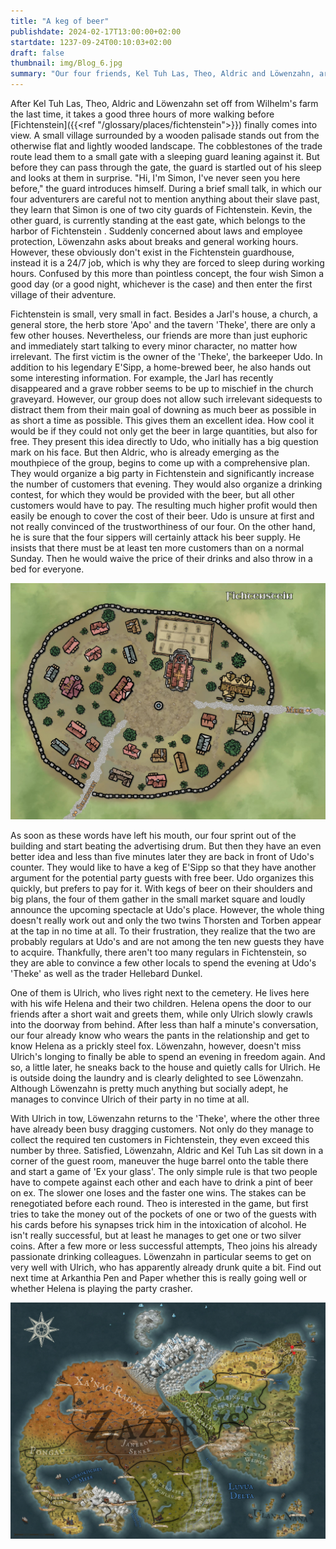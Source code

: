 ```yaml
---
title: "A keg of beer"
publishdate: 2024-02-17T13:00:00+02:00
startdate: 1237-09-24T00:10:03+02:00
draft: false
thumbnail: img/Blog_6.jpg
summary: "Our four friends, Kel Tuh Las, Theo, Aldric and Löwenzahn, arrive in the small village of Fichtenstein in this session. Instead of looking around for a possible main quest, they prefer to plan a party with their new best friend, the barkeeper Udo. While organizing the party, they also get to know the villager Ulrich a little better. You can find out more about him and his wife Helena here:"
---
```


After Kel Tuh Las, Theo, Aldric and Löwenzahn set off from Wilhelm's farm the last time, it takes a good three hours of more walking before [Fichtenstein]({{<ref "/glossary/places/fichtenstein">}}) finally comes into view. A small village surrounded by a wooden palisade stands out from the otherwise flat and lightly wooded landscape. The cobblestones of the trade route lead them to a small gate with a sleeping guard leaning against it. But before they can pass through the gate, the guard is startled out of his sleep and looks at them in surprise. "Hi, I'm Simon, I've never seen you here before," the guard introduces himself. During a brief small talk, in which our four adventurers are careful not to mention anything about their slave past, they learn that Simon is one of two city guards of Fichtenstein. Kevin, the other guard, is currently standing at the east gate, which belongs to the harbor of Fichtenstein . Suddenly concerned about laws and employee protection, Löwenzahn asks about breaks and general working hours. However, these obviously don't exist in the Fichtenstein guardhouse, instead it is a 24/7 job, which is why they are forced to sleep during working hours. Confused by this more than pointless concept, the four wish Simon a good day (or a good night, whichever is the case) and then enter the first village of their adventure.

Fichtenstein is small, very small in fact. Besides a Jarl's house, a church, a general store, the herb store 'Apo' and the tavern 'Theke', there are only a few other houses. Nevertheless, our friends are more than just euphoric and immediately start talking to every minor character, no matter how irrelevant.
The first victim is the owner of the 'Theke', the barkeeper Udo. In addition to his legendary E'Sipp, a home-brewed beer, he also hands out some interesting information. For example, the Jarl has recently disappeared and a grave robber seems to be up to mischief in the church graveyard. However, our group does not allow such irrelevant sidequests to distract them from their main goal of downing as much beer as possible in as short a time as possible. This gives them an excellent idea. How cool it would be if they could not only get the beer in large quantities, but also for free. They present this idea directly to Udo, who initially has a big question mark on his face. But then Aldric, who is already emerging as the mouthpiece of the group, begins to come up with a comprehensive plan. They would organize a big party in Fichtenstein and significantly increase the number of customers that evening. They would also organize a drinking contest, for which they would be provided with the beer, but all other customers would have to pay. The resulting much higher profit would then easily be enough to cover the cost of their beer. Udo is unsure at first and not really convinced of the trustworthiness of our four. On the other hand, he is sure that the four sippers will certainly attack his beer supply. He insists that there must be at least ten more customers than on a normal Sunday. Then he would waive the price of their drinks and also throw in a bed for everyone.

<div class="img-max center">
  <img class="img-fluid rounded"  title="Map Fichtenstein" alt="Map Fichtenstein." src="./img/fichtenstein.jpg" />
</div>

As soon as these words have left his mouth, our four sprint out of the building and start beating the advertising drum. But then they have an even better idea and less than five minutes later they are back in front of Udo's counter. They would like to have a keg of E'Sipp so that they have another argument for the potential party guests with free beer. Udo organizes this quickly, but prefers to pay for it. With kegs of beer on their shoulders and big plans, the four of them gather in the small market square and loudly announce the upcoming spectacle at Udo's place. However, the whole thing doesn't really work out and only the two twins Thorsten and Torben appear at the tap in no time at all. To their frustration, they realize that the two are probably regulars at Udo's and are not among the ten new guests they have to acquire. Thankfully, there aren't too many regulars in Fichtenstein, so they are able to convince a few other locals to spend the evening at Udo's 'Theke' as well as the trader Hellebard Dunkel.

One of them is Ulrich, who lives right next to the cemetery. He lives here with his wife Helena and their two children. Helena opens the door to our friends after a short wait and greets them, while only Ulrich slowly crawls into the doorway from behind. After less than half a minute's conversation, our four already know who wears the pants in the relationship and get to know Helena as a prickly steel fox. Löwenzahn, however, doesn't miss Ulrich's longing to finally be able to spend an evening in freedom again. And so, a little later, he sneaks back to the house and quietly calls for Ulrich. He is outside doing the laundry and is clearly delighted to see Löwenzahn. Although Löwenzahn is pretty much anything but socially adept, he manages to convince Ulrich of their party in no time at all.

With Ulrich in tow, Löwenzahn returns to the 'Theke', where the other three have already been busy dragging customers. Not only do they manage to collect the required ten customers in Fichtenstein, they even exceed this number by three. Satisfied, Löwenzahn, Aldric and Kel Tuh Las sit down in a corner of the guest room, maneuver the huge barrel onto the table there and start a game of 'Ex your glass'. The only simple rule is that two people have to compete against each other and each have to drink a pint of beer on ex. The slower one loses and the faster one wins. The stakes can be renegotiated before each round. Theo is interested in the game, but first tries to take the money out of the pockets of one or two of the guests with his cards before his synapses trick him in the intoxication of alcohol. He isn't really successful, but at least he manages to get one or two silver coins. After a few more or less successful attempts, Theo joins his already passionate drinking colleagues. Löwenzahn in particular seems to get on very well with Ulrich, who has apparently already drunk quite a bit. Find out next time at Arkanthia Pen and Paper whether this is really going well or whether Helena is playing the party crasher.

<div class="img-max center">
  <img class="img-fluid" title="Worldmap Arkanthia" alt="Worldmap Arkanthia." src="./img/Arkanthia_Full_Map_Blog_6.jpg" />
</div>
